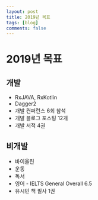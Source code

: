 ```yaml
---
layout: post
title: 2019년 목표
tags: [blog]
comments: false
---
```


# 2019년 목표

## 개발

- RxJAVA, RxKotlin
- Dagger2
- 개발 컨퍼런스 6회 참석
- 개발 블로그 포스팅 12개
- 개발 서적 4권

## 비개발

- 바이올린
- 운동
- 독서
- 영어 - IELTS General Overall 6.5
- 유시민 책 필사 1권
